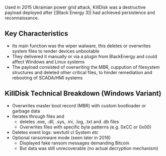Used in 2015 Ukrainian power grid attack, KillDisk was a destructive payload deployed after [[Black Energy 3]] had achieved persistence and reconnaissance.

## Key Characteristics
- Its main function was the wiper walware, this deletes or overwrites system files to render devices unbootable
- They delivered it manually or via a plugin from BlackEnergy and could affect Windows and Linux systems
- The payload consisted of overwriting the MBR, cuppution of filesystem structures and deleted other critical files, to hinder remediation and rebooting of SCADA/HMI systems

## KillDisk Technical Breakdown (Windows Variant)
- Overwrites master boot record (MBR) with custom bootloader or garbage data
- Iterates through files and
	- deletes .exe, .dll, .sys, .ini, .log, .txt and .db files
	- Overwrites files with specific byte patterns (e.g. 0xCC or 0x00)
- Deletes event logs: wevtutil cl System etc
- Optional ransomware mode (seen later in 2016)
	- Displayed fake ransom messages demanding Bitcoin
	- But data was still unrecoverable (no actual decryption mechanism)

